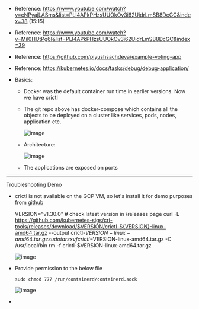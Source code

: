 - Reference: https://www.youtube.com/watch?v=cNPyajLASms&list=PLl4APkPHzsUUOkOv3i62UidrLmSB8DcGC&index=38 (15:15)
- Reference: https://www.youtube.com/watch?v=Mil0HUtPg6I&list=PLl4APkPHzsUUOkOv3i62UidrLmSB8DcGC&index=39
- Reference: https://github.com/piyushsachdeva/example-voting-app
- Reference: https://kubernetes.io/docs/tasks/debug/debug-application/

- Basics:
  - Docker was the default container run time in earlier versions. Now we have crictl 

  - The git repo above has docker-compose which contains all the objects to be deployed on a cluster like services, pods, nodes, application etc.
  
     ![image](https://github.com/user-attachments/assets/28afd5a2-2f83-4963-94ec-23dce05db6e9)

  - Architecture:

      ![image](https://github.com/user-attachments/assets/82619438-90f4-4489-940f-98028a653b1b)

  - The applications are exposed on ports     

---------------------------------------
Troubleshooting Demo
- crictl is not available on the GCP VM, so let's install it for demo purposes from [github](https://github.com/kubernetes-sigs/cri-tools/blob/master/docs/crictl.md)

     VERSION="v1.30.0" # check latest version in /releases page
     curl -L https://github.com/kubernetes-sigs/cri-tools/releases/download/$VERSION/crictl-${VERSION}-linux-amd64.tar.gz --output crictl-${VERSION}-linux-amd64.tar.gz
     sudo tar zxvf crictl-$VERSION-linux-amd64.tar.gz -C /usr/local/bin
     rm -f crictl-$VERSION-linux-amd64.tar.gz

    ![image](https://github.com/user-attachments/assets/72087781-93d0-47c3-b78c-e25e341c44ee)

- Provide permission to the below file

      sudo chmod 777 /run/containerd/containerd.sock

    ![image](https://github.com/user-attachments/assets/ddbba4af-1551-41b9-b4d8-fa858f26459d)


- 
